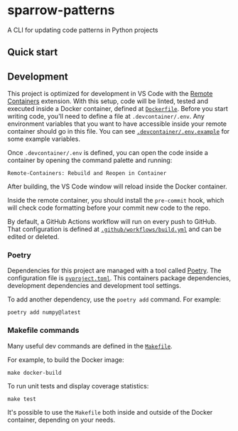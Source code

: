 # sparrow-patterns

A CLI for updating code patterns in Python projects

## Quick start

<!-- Put a code snippet here -->

## Development

This project is optimized for development in VS Code with the [Remote Containers](https://code.visualstudio.com/docs/remote/containers) extension.
With this setup, code will be linted, tested and executed inside a Docker container, defined at [`Dockerfile`](./Dockerfile).
Before you start writing code, you'll need to define a file at `.devcontainer/.env`. Any environment variables that you want to have accessible inside
your remote container should go in this file. You can see [`.devcontainer/.env.example`](.devcontainer/.env.example) for some example variables.

Once `.devcontainer/.env` is defined, you can open the code inside a container by opening the command palette and running:

```
Remote-Containers: Rebuild and Reopen in Container
```

After building, the VS Code window will reload inside the Docker container.

Inside the remote container, you should install the `pre-commit` hook, which will check code formatting before your commit new code to the repo.

By default, a GitHub Actions workflow will run on every push to GitHub. That configuration is defined at [`.github/workflows/build.yml`](./.github/workflows/build.yml) and can be edited or deleted.

### Poetry

Dependencies for this project are managed with a tool called [Poetry](https://python-poetry.org/docs/). The configuration file is [`pyproject.toml`](./pyproject.toml). This containers package dependencies, development dependencies and development tool settings.

To add another dependency, use the `poetry add` command. For example:

```
poetry add numpy@latest
```

### Makefile commands

Many useful dev commands are defined in the [`Makefile`](./Makefile).

For example, to build the Docker image:

```
make docker-build
```

To run unit tests and display coverage statistics:

```
make test
```

It's possible to use the `Makefile` both inside and outside of the Docker container, depending on your needs.
